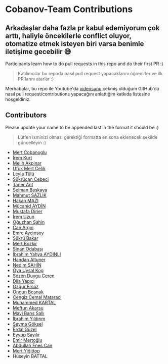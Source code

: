 ﻿# Cobanov-Team Contributions

## Arkadaşlar daha fazla pr kabul edemiyorum çok arttı, haliyle öncekilerle conflict oluyor, otomatize etmek isteyen biri varsa benimle iletişime gecebilir 😅

Participants learn how to do pull requests in this repo and do their first PR :)

> Katılımcılar bu repoda nasıl pull request yapacaklarını öğrenirler ve ilk PR'larını atarlar :)

Merhabalar, bu repo ile Youtube'da [videosunu](https://www.youtube.com/watch?v=N_qEmSRsFlI)
çekmiş olduğum GitHub'da nasıl pull request/contributions yapacağını anlattığım katkıda
listesine hoşgeldiniz.

## Contributors

Please update your name to be appended last in the format it should be :)

> Lütfen isminizi olması gerektiği formatta en sona eklenecek şekilde güncelleyin :)

* [Mert Cobanoglu](https://github.com/metover)
* [İrem Kurt](https://github.com/violettance)
* [Melih Akpinar](https://github.com/melihakpinar)
* [Ufuk Mert Çelik](https://github.com/UMC25)
* [Leyla Tülü](https://github.com/leylatulu)
* [Şükrücan Cebeci](https://github.com/sukrucnCbc)
* [Taner Ant](https://github.com/tanerant)
* [Selman Baskaya](https://github.com/selmanbaskaya)
* [Mahmut SAZLIK](https://github.com/mahmutsazlik)
* [Hakan MAZI](https://github.com/HAKANMAZI)
* [Mücahid AYDİN](https://github.com/MucahidAydin)
* [Mustafa Dirier](https://github.com/mustod)
* [İrem Uzun](https://github.com/iremuzun)
* [Oğuzhan Şahin](https://github.com/oguuzhansahin)
* [Can Argın](https://github.com/nigranac)
* [Emre Aydınsoy](https://github.com/aydinsoyemre)
* [Şükrü Bakar](https://github.com/sukrubakar)
* [Mert Bozkır](https://github.com/mertbozkir)
* [Sinan Odabaşı](https://github.com/kafasin)
* [İbrahim Yahya AYDINLI](https://github.com/ibrahimyahyaaydinli)
* [Handan Altuner](https://github.com/handanaltuner)
* [Nedim ŞAHİN](https://github.com/Nedim-Sahin)
* [Oya Uysal Kog](https://github.com/oyauysalkog)
* [Sezen Duygu Ceren](https://github.com/duyguceren)
* [Dila Yapıcı](https://github.com/dilayapici)
* [Ozgur Ersoz](https://github.com/ersozo)
* [Ongun Boşnak](https://github.com/ongunbosnak)
* [Cengiz Cemal Mataracı](https://github.com/cengizcmataraci)
* [Muhammed KARTAL](https://github.com/MuhammedKartal1)
* [Meftun Akarsu](https://github.com/mftnakrsu)
* [Mavi Barış Şallı](https://github.com/mavisalli)
* [İbrahim Yıldırım](https://github.com/brhmyldrm01)
* [Şeyma Göksel](https://github.com/seymagoksel)
* [Erdal Güzel](https://github.com/erdalguzel)
* [Eyyup Sayılır](https://github.com/eypsay)
* [Emir Mertoğlu](https://github.com/emirxmertoglu)
* [Abdullah Enes Can](https://github.com/aec2)
* [Mert Yiğittop](https://github.com/yigittopm)
* Hüseyin BATTAL
